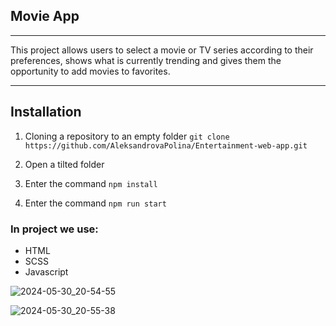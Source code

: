 ## Movie App

***
This project allows users to select a movie or TV series according to their preferences, shows what is currently trending and gives them the opportunity to add movies to favorites.
***

## Installation
1. Cloning a repository to an empty folder ```git clone https://github.com/AleksandrovaPolina/Entertainment-web-app.git```

2. Open a tilted folder

3. Enter the command ```npm install```

4. Enter the command ```npm run start```



### In project we use:
* HTML
* SCSS
* Javascript

![2024-05-30_20-54-55](https://github.com/NadinKonst/Movie_app/assets/148748559/9ed060cc-ac2e-427d-ac77-987eb7ab2058)

![2024-05-30_20-55-38](https://github.com/NadinKonst/Movie_app/assets/148748559/294ef4a8-de8e-46c9-8384-402e5c8bd19b)
